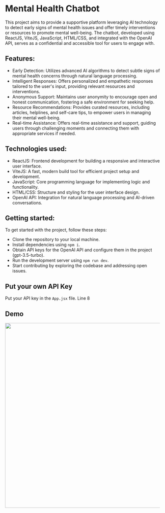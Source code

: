 # Mental Health Chatbot 
This project aims to provide a supportive platform leveraging AI technology to detect early signs of mental health issues and offer timely interventions or resources to promote mental well-being. The chatbot, developed using ReactJS, ViteJS, JavaScript, HTML/CSS, and integrated with the OpenAI API, serves as a confidential and accessible tool for users to engage with.

## Features:
- Early Detection: Utilizes advanced AI algorithms to detect subtle signs of mental health concerns through natural language processing.
- Intelligent Responses: Offers personalized and empathetic responses tailored to the user's input, providing relevant resources and interventions.
- Anonymous Support: Maintains user anonymity to encourage open and honest communication, fostering a safe environment for seeking help.
- Resource Recommendations: Provides curated resources, including articles, helplines, and self-care tips, to empower users in managing their mental well-being.
- Real-time Assistance: Offers real-time assistance and support, guiding users through challenging moments and connecting them with appropriate services if needed.

## Technologies used:
- ReactJS: Frontend development for building a responsive and interactive user interface.
- ViteJS: A fast, modern build tool for efficient project setup and development.
- JavaScript: Core programming language for implementing logic and functionality.
- HTML/CSS: Structure and styling for the user interface design.
- OpenAI API: Integration for natural language processing and AI-driven conversations.

## Getting started:
To get started with the project, follow these steps:

- Clone the repository to your local machine.
- Install dependencies using ```npm i```.
- Obtain API keys for the OpenAI API and configure them in the project (gpt-3.5-turbo).
- Run the development server using ```npm run dev```.
- Start contributing by exploring the codebase and addressing open issues.

## Put your own API Key
Put your API key in the ```App.jsx``` file. Line 8

## Demo
<img src="https://github.com/ZeinMukhanov/demo/blob/main/Mental_Health_Bot_demo.gif" width="600" height="600"/>
